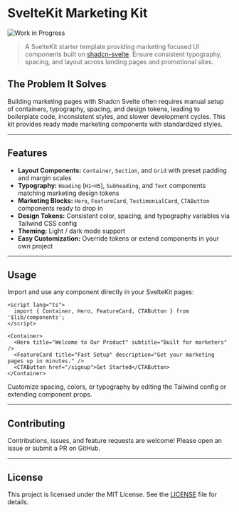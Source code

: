 # SvelteKit Marketing Kit  
![Work in Progress][wip-badge]

[wip-badge]: https://img.shields.io/badge/status-wip-yellow

> A SvelteKit starter template providing marketing focused UI components built on [shadcn-svelte](https://github.com/shadcn/shadcn-svelte). Ensure consistent typography, spacing, and layout across landing pages and promotional sites.

## The Problem It Solves

Building marketing pages with Shadcn Svelte often requires manual setup of containers, typography, spacing, and design tokens, leading to boilerplate code, inconsistent styles, and slower development cycles. This kit provides ready made marketing components with standardized styles.

---

## Features

* **Layout Components:** `Container`, `Section`, and `Grid` with preset padding and margin scales
* **Typography:** `Heading` (`H1`–`H5`), `Subheading`, and `Text` components matching marketing design tokens
* **Marketing Blocks:** `Hero`, `FeatureCard`, `TestimonialCard`, `CTAButton` components ready to drop in
* **Design Tokens:** Consistent color, spacing, and typography variables via Tailwind CSS config
* **Theming:** Light / dark mode support
* **Easy Customization:** Override tokens or extend components in your own project

---

## Usage

Import and use any component directly in your SvelteKit pages:

```svelte
<script lang="ts">
  import { Container, Hero, FeatureCard, CTAButton } from '$lib/components';
</script>

<Container>
  <Hero title="Welcome to Our Product" subtitle="Built for marketers" />
  <FeatureCard title="Fast Setup" description="Get your marketing pages up in minutes." />
  <CTAButton href="/signup">Get Started</CTAButton>
</Container>
```

Customize spacing, colors, or typography by editing the Tailwind config or extending component props.

---

## Contributing

Contributions, issues, and feature requests are welcome! Please open an issue or submit a PR on GitHub.

---

## License

This project is licensed under the MIT License. See the [LICENSE](LICENSE) file for details.
